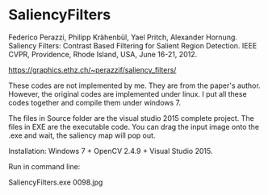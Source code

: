 # SaliencyFilters

Federico Perazzi, Philipp Krähenbül, Yael Pritch, Alexander Hornung. Saliency Filters: Contrast Based Filtering for Salient Region Detection. IEEE CVPR, Providence, Rhode Island, USA, June 16-21, 2012.

https://graphics.ethz.ch/~perazzif/saliency_filters/

These codes are not implemented by me. They are from the paper's author. However, the original codes are implemented under linux. I put all these codes together and compile them under windows 7.

The files in Source folder are the visual studio 2015 complete project. The files in EXE are the executable code. You can drag the input image onto the .exe and wait, the saliency map will pop out.

Installation: Windows 7 + OpenCV 2.4.9 + Visual Studio 2015.

Run in command line:

SaliencyFilters.exe 0098.jpg

